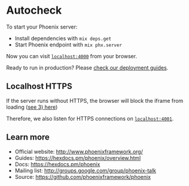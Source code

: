 # Autocheck

To start your Phoenix server:

- Install dependencies with `mix deps.get`
- Start Phoenix endpoint with `mix phx.server`

Now you can visit [`localhost:4000`](http://localhost:4000) from your browser.

Ready to run in production? Please [check our deployment guides](https://hexdocs.pm/phoenix/deployment.html).

## Localhost HTTPS

If the server runs without HTTPS, the browser will block the iframe from loading ([see 3) here](https://canvas.instructure.com/courses/913512/pages/launch-url))

Therefore, we also listen for HTTPS connections on [`localhost:4001`](https://localhost:4001).

## Learn more

- Official website: http://www.phoenixframework.org/
- Guides: https://hexdocs.pm/phoenix/overview.html
- Docs: https://hexdocs.pm/phoenix
- Mailing list: http://groups.google.com/group/phoenix-talk
- Source: https://github.com/phoenixframework/phoenix
